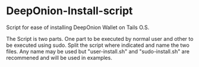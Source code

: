 # DeepOnion-Install-script
Script for ease of installing DeepOnion Wallet on Tails O.S.

The Script is two parts. One part to be executed by normal user and other to be executed using sudo.
Split the script where indicated and name the two files. Any name may be used but "user-install.sh" and "sudo-install.sh" are recommened and will be used in examples.
